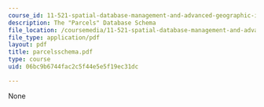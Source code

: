 ```yaml
---
course_id: 11-521-spatial-database-management-and-advanced-geographic-information-systems-spring-2003
description: The "Parcels" Database Schema
file_location: /coursemedia/11-521-spatial-database-management-and-advanced-geographic-information-systems-spring-2003/06bc9b6744fac2c5f44e5e5f19ec31dc_parcelsschema.pdf
file_type: application/pdf
layout: pdf
title: parcelsschema.pdf
type: course
uid: 06bc9b6744fac2c5f44e5e5f19ec31dc

---
```

None